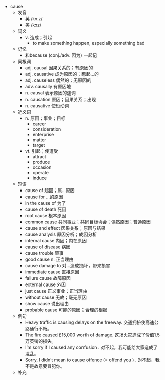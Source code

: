 - cause
  - 发音
    - 英 /kɔːz/
    - 美 /kɔz/
  - 词义
    - v. 造成；引起
      - to make something happen, especially something bad
  - 记忆
    - 和because (conj./adv. 因为) 一起记
  - 同根词
    - adj. causal 因果关系的；有原因的
    - adj. causative 成为原因的；惹起…的
    - adj. causeless 偶然的；无原因的
    - adv. causally 有原因地
    - n. causal 表示原因的连词
    - n. causation 原因；因果关系；出现
    - n. causative 使役动词
  - 近义词
    - n. 原因；事业；目标
      - career
      - consideration
      - enterprise
      - matter
      - target
    - vt. 引起；使遭受
      - attract
      - produce
      - occasion
      - operate
      - induce
  - 短语
    - cause of 起因；属…原因
    - cause for …的原因
    - in the cause of 为了
    - cause of death 死因
    - root cause 根本原因
    - common cause 共同事业；共同目标协会；偶然原因；普通原因
    - cause and effect 因果关系；原因与结果
    - cause analysis 原因分析；成因分析
    - internal cause 内因；内在原因
    - cause of disease 病因
    - cause trouble 肇事
    - good cause n. 正当理由
    - cause damage to 对…造成损坏，带来损害
    - immediate cause 直接原因
    - failure cause 故障原因
    - external cause 外因
    - just cause 正义事业；正当理由
    - without cause 无故；毫无原因
    - show cause 说出理由
    - probable cause 可能的原因；合理的根据
  - 例句
    - Heavy traffic is causing delays on the freeway. 交通拥挤使高速公路通行不畅。
    - The fire caused £15,000 worth of damage. 这场火灾造成了价值1.5万英镑的损失。
    - I’m sorry if I caused any confusion . 对不起，我可能给大家造成了混乱。
    - Sorry, I didn’t mean to cause offence (= offend you ) . 对不起，我不是故意要冒犯你。
  - 补充